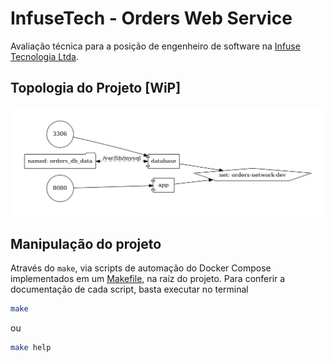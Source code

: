 # InfuseTech - Orders Web Service

Avaliação técnica para a posição de engenheiro de software na [Infuse Tecnologia Ltda](https://www.infuse.srv.br/).

## Topologia do Projeto [WiP]

![Topologia do projeto](./docs/img/project-docker-topology.png)

## Manipulação do projeto

Através do `make`, via scripts de automação do Docker Compose implementados em um [Makefile](./Makefile), na raíz do projeto. Para conferir a documentação de cada script, basta executar no terminal

```bash
make
```

ou

```bash
make help
```
